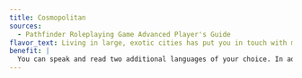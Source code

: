 ```yaml
---
title: Cosmopolitan
sources:
  - Pathfinder Roleplaying Game Advanced Player's Guide
flavor_text: Living in large, exotic cities has put you in touch with many diverse civilizations, cultures, and races.
benefit: |
  You can speak and read two additional languages of your choice. In addition, choose two Intelligence-, Wisdom-, or Charisma-based skills. Those skills always count as class skills for you.
---
```



